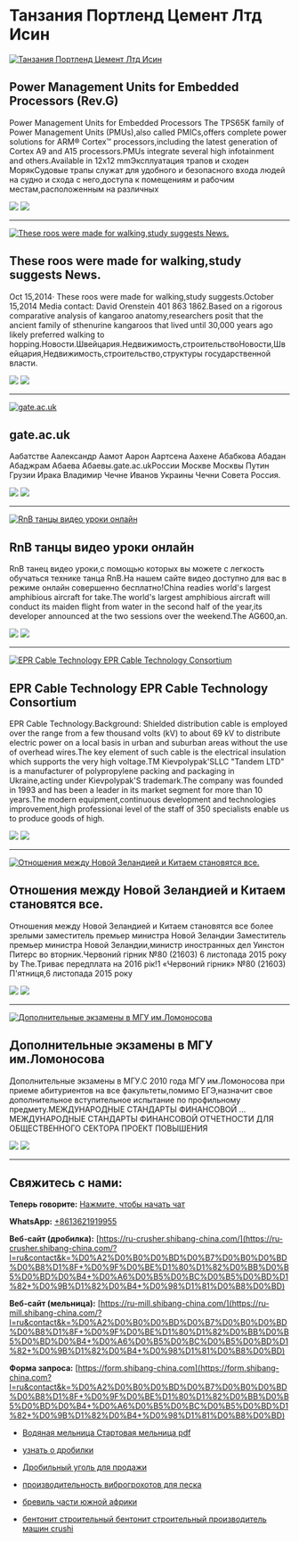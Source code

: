 # Танзания Портленд Цемент Лтд Исин

<a href="https://swt.shibang-china.com/?l=ru&img&k=%D0%A2%D0%B0%D0%BD%D0%B7%D0%B0%D0%BD%D0%B8%D1%8F+%D0%9F%D0%BE%D1%80%D1%82%D0%BB%D0%B5%D0%BD%D0%B4+%D0%A6%D0%B5%D0%BC%D0%B5%D0%BD%D1%82+%D0%9B%D1%82%D0%B4+%D0%98%D1%81%D0%B8%D0%BD" target="_blank">![Танзания Портленд Цемент Лтд Исин](http://static.shibang-china.com/all-800x300/402.jpg)</a>

## Power Management Units for Embedded Processors (Rev.G)
Power Management Units for Embedded Processors The TPS65K family of Power Management Units (PMUs),also called PMICs,offers complete power solutions for ARM® Cortex™ processors,including the latest generation of Cortex A9 and A15 processors.PMUs integrate several high infotainment and others.Available in 12x12 mmЭксплуатация трапов и сходен МорякСудовые трапы служат для удобного и безопасного входа людей на судно и схода с него,доступа к помещениям и рабочим местам,расположенным на различных


<a href="https://whatsapp.shibangsoft.com/WhatsApp.php" target="_blank" title="WhatsApp">![](http://static.shibang-china.com/icon/whatsapp.png)</a> <a href="https://swt.shibang-china.com/?l=ru&icon&k=%D0%A2%D0%B0%D0%BD%D0%B7%D0%B0%D0%BD%D0%B8%D1%8F+%D0%9F%D0%BE%D1%80%D1%82%D0%BB%D0%B5%D0%BD%D0%B4+%D0%A6%D0%B5%D0%BC%D0%B5%D0%BD%D1%82+%D0%9B%D1%82%D0%B4+%D0%98%D1%81%D0%B8%D0%BD" target="_blank">![](http://static.shibang-china.com/icon/chat-ru.png)</a>

---

<a href="https://swt.shibang-china.com/?l=ru&img&k=%D0%A2%D0%B0%D0%BD%D0%B7%D0%B0%D0%BD%D0%B8%D1%8F+%D0%9F%D0%BE%D1%80%D1%82%D0%BB%D0%B5%D0%BD%D0%B4+%D0%A6%D0%B5%D0%BC%D0%B5%D0%BD%D1%82+%D0%9B%D1%82%D0%B4+%D0%98%D1%81%D0%B8%D0%BD" target="_blank">![These roos were made for walking,study suggests News.](http://static.shibang-china.com/all-800x300/1244.jpg)</a>

## These roos were made for walking,study suggests News.
Oct 15,2014· These roos were made for walking,study suggests.October 15,2014 Media contact: David Orenstein 401 863 1862.Based on a rigorous comparative analysis of kangaroo anatomy,researchers posit that the ancient family of sthenurine kangaroos that lived until 30,000 years ago likely preferred walking to hopping.Новости.Швейцария.Недвижимость,строительствоНовости,Швейцария,Недвижимость,строительство,структуры государственной власти.


<a href="https://whatsapp.shibangsoft.com/WhatsApp.php" target="_blank" title="WhatsApp">![](http://static.shibang-china.com/icon/whatsapp.png)</a> <a href="https://swt.shibang-china.com/?l=ru&icon&k=%D0%A2%D0%B0%D0%BD%D0%B7%D0%B0%D0%BD%D0%B8%D1%8F+%D0%9F%D0%BE%D1%80%D1%82%D0%BB%D0%B5%D0%BD%D0%B4+%D0%A6%D0%B5%D0%BC%D0%B5%D0%BD%D1%82+%D0%9B%D1%82%D0%B4+%D0%98%D1%81%D0%B8%D0%BD" target="_blank">![](http://static.shibang-china.com/icon/chat-ru.png)</a>

---

<a href="https://swt.shibang-china.com/?l=ru&img&k=%D0%A2%D0%B0%D0%BD%D0%B7%D0%B0%D0%BD%D0%B8%D1%8F+%D0%9F%D0%BE%D1%80%D1%82%D0%BB%D0%B5%D0%BD%D0%B4+%D0%A6%D0%B5%D0%BC%D0%B5%D0%BD%D1%82+%D0%9B%D1%82%D0%B4+%D0%98%D1%81%D0%B8%D0%BD" target="_blank">![gate.ac.uk](http://static.shibang-china.com/all-800x300/535.jpg)</a>

## gate.ac.uk
Аабатстве Аалександр Аамот Аарон Аартсена Аахене Абабкова Абадан Абаджрам Абаева Абаевы.gate.ac.ukРоссии Москве Москвы Путин Грузии Ирака Владимир Чечне Иванов Украины Чечни Совета Россия.


<a href="https://whatsapp.shibangsoft.com/WhatsApp.php" target="_blank" title="WhatsApp">![](http://static.shibang-china.com/icon/whatsapp.png)</a> <a href="https://swt.shibang-china.com/?l=ru&icon&k=%D0%A2%D0%B0%D0%BD%D0%B7%D0%B0%D0%BD%D0%B8%D1%8F+%D0%9F%D0%BE%D1%80%D1%82%D0%BB%D0%B5%D0%BD%D0%B4+%D0%A6%D0%B5%D0%BC%D0%B5%D0%BD%D1%82+%D0%9B%D1%82%D0%B4+%D0%98%D1%81%D0%B8%D0%BD" target="_blank">![](http://static.shibang-china.com/icon/chat-ru.png)</a>

---

<a href="https://swt.shibang-china.com/?l=ru&img&k=%D0%A2%D0%B0%D0%BD%D0%B7%D0%B0%D0%BD%D0%B8%D1%8F+%D0%9F%D0%BE%D1%80%D1%82%D0%BB%D0%B5%D0%BD%D0%B4+%D0%A6%D0%B5%D0%BC%D0%B5%D0%BD%D1%82+%D0%9B%D1%82%D0%B4+%D0%98%D1%81%D0%B8%D0%BD" target="_blank">![RnB танцы видео уроки онлайн](http://static.shibang-china.com/all-800x300/636.jpg)</a>

## RnB танцы видео уроки онлайн
RnB танец видео уроки,с помощью которых вы можете с легкость обучаться технике танца RnB.На нашем сайте видео доступно для вас в режиме онлайн совершенно бесплатно!China readies world's largest amphibious aircraft for take.The world's largest amphibious aircraft will conduct its maiden flight from water in the second half of the year,its developer announced at the two sessions over the weekend.The AG600,an.


<a href="https://whatsapp.shibangsoft.com/WhatsApp.php" target="_blank" title="WhatsApp">![](http://static.shibang-china.com/icon/whatsapp.png)</a> <a href="https://swt.shibang-china.com/?l=ru&icon&k=%D0%A2%D0%B0%D0%BD%D0%B7%D0%B0%D0%BD%D0%B8%D1%8F+%D0%9F%D0%BE%D1%80%D1%82%D0%BB%D0%B5%D0%BD%D0%B4+%D0%A6%D0%B5%D0%BC%D0%B5%D0%BD%D1%82+%D0%9B%D1%82%D0%B4+%D0%98%D1%81%D0%B8%D0%BD" target="_blank">![](http://static.shibang-china.com/icon/chat-ru.png)</a>

---

<a href="https://swt.shibang-china.com/?l=ru&img&k=%D0%A2%D0%B0%D0%BD%D0%B7%D0%B0%D0%BD%D0%B8%D1%8F+%D0%9F%D0%BE%D1%80%D1%82%D0%BB%D0%B5%D0%BD%D0%B4+%D0%A6%D0%B5%D0%BC%D0%B5%D0%BD%D1%82+%D0%9B%D1%82%D0%B4+%D0%98%D1%81%D0%B8%D0%BD" target="_blank">![EPR Cable Technology EPR Cable Technology Consortium](http://static.shibang-china.com/all-800x300/680.jpg)</a>

## EPR Cable Technology EPR Cable Technology Consortium
EPR Cable Technology.Background: Shielded distribution cable is employed over the range from a few thousand volts (kV) to about 69 kV to distribute electric power on a local basis in urban and suburban areas without the use of overhead wires.The key element of such cable is the electrical insulation which supports the very high voltage.TM Kievpolypak'SLLC "Tandem LTD" is a manufacturer of polypropylene packing and packaging in Ukraine,acting under Kievpolypak'S trademark.The company was founded in 1993 and has been a leader in its market segment for more than 10 years.The modern equipment,continuous development and technologies improvement,high professionai level of the staff of 350 specialists enable us to produce goods of high.


<a href="https://whatsapp.shibangsoft.com/WhatsApp.php" target="_blank" title="WhatsApp">![](http://static.shibang-china.com/icon/whatsapp.png)</a> <a href="https://swt.shibang-china.com/?l=ru&icon&k=%D0%A2%D0%B0%D0%BD%D0%B7%D0%B0%D0%BD%D0%B8%D1%8F+%D0%9F%D0%BE%D1%80%D1%82%D0%BB%D0%B5%D0%BD%D0%B4+%D0%A6%D0%B5%D0%BC%D0%B5%D0%BD%D1%82+%D0%9B%D1%82%D0%B4+%D0%98%D1%81%D0%B8%D0%BD" target="_blank">![](http://static.shibang-china.com/icon/chat-ru.png)</a>

---

<a href="https://swt.shibang-china.com/?l=ru&img&k=%D0%A2%D0%B0%D0%BD%D0%B7%D0%B0%D0%BD%D0%B8%D1%8F+%D0%9F%D0%BE%D1%80%D1%82%D0%BB%D0%B5%D0%BD%D0%B4+%D0%A6%D0%B5%D0%BC%D0%B5%D0%BD%D1%82+%D0%9B%D1%82%D0%B4+%D0%98%D1%81%D0%B8%D0%BD" target="_blank">![Отношения между Новой Зеландией и Китаем становятся все.](http://static.shibang-china.com/all-800x300/536.jpg)</a>

## Отношения между Новой Зеландией и Китаем становятся все.
Отношения между Новой Зеландией и Китаем становятся все более зрелыми заместитель премьер министра Новой Зеландии Заместитель премьер министра Новой Зеландии,министр иностранных дел Уинстон Питерс во вторник.Червоний гірник №80 (21603) 6 листопада 2015 року by The.Триває передплата на 2016 рік!1 «Червоний гірник» №80 (21603) П'ятниця,6 листопада 2015 року


<a href="https://whatsapp.shibangsoft.com/WhatsApp.php" target="_blank" title="WhatsApp">![](http://static.shibang-china.com/icon/whatsapp.png)</a> <a href="https://swt.shibang-china.com/?l=ru&icon&k=%D0%A2%D0%B0%D0%BD%D0%B7%D0%B0%D0%BD%D0%B8%D1%8F+%D0%9F%D0%BE%D1%80%D1%82%D0%BB%D0%B5%D0%BD%D0%B4+%D0%A6%D0%B5%D0%BC%D0%B5%D0%BD%D1%82+%D0%9B%D1%82%D0%B4+%D0%98%D1%81%D0%B8%D0%BD" target="_blank">![](http://static.shibang-china.com/icon/chat-ru.png)</a>

---

<a href="https://swt.shibang-china.com/?l=ru&img&k=%D0%A2%D0%B0%D0%BD%D0%B7%D0%B0%D0%BD%D0%B8%D1%8F+%D0%9F%D0%BE%D1%80%D1%82%D0%BB%D0%B5%D0%BD%D0%B4+%D0%A6%D0%B5%D0%BC%D0%B5%D0%BD%D1%82+%D0%9B%D1%82%D0%B4+%D0%98%D1%81%D0%B8%D0%BD" target="_blank">![Дополнительные экзамены в МГУ им.Ломоносова](http://static.shibang-china.com/all-800x300/947.jpg)</a>

## Дополнительные экзамены в МГУ им.Ломоносова
Дополнительные экзамены в МГУ.С 2010 года МГУ им.Ломоносова при приеме абитуриентов на все факультеты,помимо ЕГЭ,назначит свое дополнительное вступительное испытание по профильному предмету.МЕЖДУНАРОДНЫЕ СТАНДАРТЫ ФИНАНСОВОЙ …МЕЖДУНАРОДНЫЕ СТАНДАРТЫ ФИНАНСОВОЙ ОТЧЕТНОСТИ ДЛЯ ОБЩЕСТВЕННОГО СЕКТОРА ПРОЕКТ ПОВЫШЕНИЯ


<a href="https://whatsapp.shibangsoft.com/WhatsApp.php" target="_blank" title="WhatsApp">![](http://static.shibang-china.com/icon/whatsapp.png)</a> <a href="https://swt.shibang-china.com/?l=ru&icon&k=%D0%A2%D0%B0%D0%BD%D0%B7%D0%B0%D0%BD%D0%B8%D1%8F+%D0%9F%D0%BE%D1%80%D1%82%D0%BB%D0%B5%D0%BD%D0%B4+%D0%A6%D0%B5%D0%BC%D0%B5%D0%BD%D1%82+%D0%9B%D1%82%D0%B4+%D0%98%D1%81%D0%B8%D0%BD" target="_blank">![](http://static.shibang-china.com/icon/chat-ru.png)</a>

---
## Свяжитесь с нами:

**Теперь говорите:** [Нажмите, чтобы начать чат](https://swt.shibang-china.com?l=ru&contact&k=%D0%A2%D0%B0%D0%BD%D0%B7%D0%B0%D0%BD%D0%B8%D1%8F+%D0%9F%D0%BE%D1%80%D1%82%D0%BB%D0%B5%D0%BD%D0%B4+%D0%A6%D0%B5%D0%BC%D0%B5%D0%BD%D1%82+%D0%9B%D1%82%D0%B4+%D0%98%D1%81%D0%B8%D0%BD)

**WhatsApp:**  [+8613621919955](https://whatsapp.shibangsoft.com/WhatsApp.php)

**Веб-сайт (дробилка):** [https://ru-crusher.shibang-china.com/](https://ru-crusher.shibang-china.com/?l=ru&contact&k=%D0%A2%D0%B0%D0%BD%D0%B7%D0%B0%D0%BD%D0%B8%D1%8F+%D0%9F%D0%BE%D1%80%D1%82%D0%BB%D0%B5%D0%BD%D0%B4+%D0%A6%D0%B5%D0%BC%D0%B5%D0%BD%D1%82+%D0%9B%D1%82%D0%B4+%D0%98%D1%81%D0%B8%D0%BD)

**Веб-сайт (мельница):** [https://ru-mill.shibang-china.com/](https://ru-mill.shibang-china.com/?l=ru&contact&k=%D0%A2%D0%B0%D0%BD%D0%B7%D0%B0%D0%BD%D0%B8%D1%8F+%D0%9F%D0%BE%D1%80%D1%82%D0%BB%D0%B5%D0%BD%D0%B4+%D0%A6%D0%B5%D0%BC%D0%B5%D0%BD%D1%82+%D0%9B%D1%82%D0%B4+%D0%98%D1%81%D0%B8%D0%BD)

**Форма запроса:** [https://form.shibang-china.com](https://form.shibang-china.com?l=ru&contact&k=%D0%A2%D0%B0%D0%BD%D0%B7%D0%B0%D0%BD%D0%B8%D1%8F+%D0%9F%D0%BE%D1%80%D1%82%D0%BB%D0%B5%D0%BD%D0%B4+%D0%A6%D0%B5%D0%BC%D0%B5%D0%BD%D1%82+%D0%9B%D1%82%D0%B4+%D0%98%D1%81%D0%B8%D0%BD)

* [Водяная мельница Стартовая мельница pdf](../19/%D0%92%D0%BE%D0%B4%D1%8F%D0%BD%D0%B0%D1%8F%20%D0%BC%D0%B5%D0%BB%D1%8C%D0%BD%D0%B8%D1%86%D0%B0%20%D0%A1%D1%82%D0%B0%D1%80%D1%82%D0%BE%D0%B2%D0%B0%D1%8F%20%D0%BC%D0%B5%D0%BB%D1%8C%D0%BD%D0%B8%D1%86%D0%B0%20pdf.md)

* [узнать о дробилки](../16/%D1%83%D0%B7%D0%BD%D0%B0%D1%82%D1%8C%20%D0%BE%20%D0%B4%D1%80%D0%BE%D0%B1%D0%B8%D0%BB%D0%BA%D0%B8.md)

* [Дробильный уголь для продажи](../19/%D0%94%D1%80%D0%BE%D0%B1%D0%B8%D0%BB%D1%8C%D0%BD%D1%8B%D0%B9%20%D1%83%D0%B3%D0%BE%D0%BB%D1%8C%20%D0%B4%D0%BB%D1%8F%20%D0%BF%D1%80%D0%BE%D0%B4%D0%B0%D0%B6%D0%B8.md)

* [производительность виброгрохотов для песка](../17/%D0%BF%D1%80%D0%BE%D0%B8%D0%B7%D0%B2%D0%BE%D0%B4%D0%B8%D1%82%D0%B5%D0%BB%D1%8C%D0%BD%D0%BE%D1%81%D1%82%D1%8C%20%D0%B2%D0%B8%D0%B1%D1%80%D0%BE%D0%B3%D1%80%D0%BE%D1%85%D0%BE%D1%82%D0%BE%D0%B2%20%D0%B4%D0%BB%D1%8F%20%D0%BF%D0%B5%D1%81%D0%BA%D0%B0.md)

* [бревиль части южной африки](../16/%D0%B1%D1%80%D0%B5%D0%B2%D0%B8%D0%BB%D1%8C%20%D1%87%D0%B0%D1%81%D1%82%D0%B8%20%D1%8E%D0%B6%D0%BD%D0%BE%D0%B9%20%D0%B0%D1%84%D1%80%D0%B8%D0%BA%D0%B8.md)

* [бентонит строительный бентонит строительный производитель машин crushi](../17/%D0%B1%D0%B5%D0%BD%D1%82%D0%BE%D0%BD%D0%B8%D1%82%20%D1%81%D1%82%D1%80%D0%BE%D0%B8%D1%82%D0%B5%D0%BB%D1%8C%D0%BD%D1%8B%D0%B9%20%D0%B1%D0%B5%D0%BD%D1%82%D0%BE%D0%BD%D0%B8%D1%82%20%D1%81%D1%82%D1%80%D0%BE%D0%B8%D1%82%D0%B5%D0%BB%D1%8C%D0%BD%D1%8B%D0%B9%20%D0%BF%D1%80%D0%BE%D0%B8%D0%B7%D0%B2%D0%BE%D0%B4%D0%B8%D1%82%D0%B5%D0%BB%D1%8C%20%D0%BC%D0%B0%D1%88%D0%B8%D0%BD%20crushi.md)